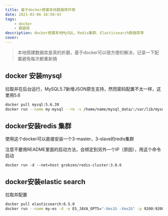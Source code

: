 ```yaml
---
title: 基于docker搭建本地数据库环境
date: 2021-03-06 16:50:43
tags: 
    - docker
    - 数据库
description: docker搭建本地MySQL、Redis集群、Elasticsearch数据库等
cover: 
---
```


> 本地搭建数据库是真的折磨，基于docker可以很方便的解决，记录一下配置避免每次都重新搞

## docker 安装mysql

拉取并在后台运行，MySQL5.7新增JSON原生支持，然而密码配置不太一样，这里用5.6

```bash
docker pull mysql:5.6.39
docker run --name my-mysql --rm -v /home/name/mysql_data/:/var/lib/mysql -e MYSQL_ROOT_PASSWORD=kid -p 3306:3306 -d mysql:5.6.39
```

## docker安装redis 集群

使用这个docker可以直接安装一个3-master，3-slave的redis集群

注意不要用README里面的启动方法，会绑定到另外一个IP（原因），用这个命令启动

```
docker run -d --net=host grokzen/redis-cluster:3.0.6
```

## docker安装elastic search

拉取并配置

```bash
docker pull elasticsearch:6.5.0
docker run --name my-es -d -e ES_JAVA_OPTS="-Xms1G -Xmx2G" -p 9200:9200 -p 9300:9300 elasticsearch:6.5.0
```

